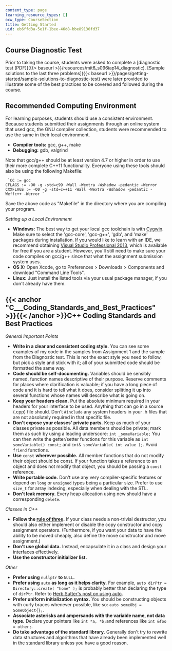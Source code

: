 ```yaml
---
content_type: page
learning_resource_types: []
ocw_type: CourseSection
title: Getting Started
uid: eb6ffd3a-5e1f-1bee-46d8-bbe89130fd37
---
```


Course Diagnostic Test
----------------------

Prior to taking the course, students were asked to complete a [diagnostic test (PDF)]({{< baseurl >}}/resources/mit6_s096iap14_diagnostic). [Sample solutions to the last three problems]({{< baseurl >}}/pages/getting-started/sample-solutions-to-diagnostic-test) were later provided to illustrate some of the best practices to be covered and followed during the course.

Recommended Computing Environment
---------------------------------

For learning purposes, students should use a consistent environment. Because students submitted their assignments through an online system that used gcc, the GNU compiler collection, students were recommended to use the same in their local environment.

*   **Compiler tools:** gcc, g++, make
*   **Debugging:** gdb, valgrind

Note that gcc/g++ should be at least version 4.7 or higher in order to use their more complete C++11 functionality. Everyone using these tools should also be using the following Makefile:

```
 `CC := gcc
CFLAGS := -O0 -g -std=c99 -Wall -Wextra -Wshadow -pedantic –Werror
CXXFLAGS := -O0 -g -std=c++11 -Wall -Wextra -Wshadow -pedantic -Weffc++ -Werror ` 
```

Save the above code as "Makefile" in the directory where you are compiling your program.

_Setting up a Local Environment_

*   **Windows:** The best way to get your local gcc toolchain is with [Cygwin](http://cygwin.org/). Make sure to select the 'gcc-core', 'gcc-g++', 'gdb', and 'make' packages during installation. If you would like to learn with an IDE, we recommend obtaining [Visual Studio Professional 2013](https://www.visualstudio.com/vs/professional/), which is available for free if you are a student. However, you'll still need to make sure your code compiles on gcc/g++ since that what the assignment submission system uses.
*   **OS X:** Open Xcode, go to Preferences > Downloads > Components and download "Command Line Tools".
*   **Linux:** Just install the listed tools via your usual package manager, if you don't already have them.

{{< anchor "C___Coding_Standards_and_Best_Practices" >}}{{< /anchor >}}C++ Coding Standards and Best Practices
--------------------------------------------------------------------------------------------------------------

_General Important Points_

*   **Write in a clear and consistent coding style.** You can see some examples of my code in the samples from Assignment 1 and the sample from the Diagnostic test. This is not the exact style you need to follow, but pick a style and stick with it; all of your submitted code should be formatted the same way.
*   **Code should be self-documenting.** Variables should be sensibly named, function names descriptive of their purpose. Reserve comments for places where clarification is valuable; if you have a long piece of code and it is hard to tell what it does, consider splitting it up into several functions whose names will describe what is going on.
*   **Keep your headers clean.** Put the absolute minimum required in your headers for your interface to be used. Anything that can go in a source (.cpp) file should. Don't `#include` any system headers in your .h files that are not absolutely required in that specific file.
*   **Don't expose your classes' private parts.** Keep as much of your classes private as possible. All data members should be private; mark them as such by using a leading underscore: `int _someVariable;` You can then write the getter/setter functions for this variable as `int someVariable() const;` and `int& someVariable( int value );`. Avoid `friend` functions.
*   **Use** `const` **wherever possible.** All member functions that do not modify their object should be const. If your function takes a reference to an object and does not modify that object, you should be passing a `const` reference.
*   **Write portable code.** Don't use any very compiler-specific features or depend on `long` or `unsigned` types being a particular size. Prefer to use `size_t` for array indexing, especially when dealing with the STL.
*   **Don't leak memory.** Every heap allocation using new should have a corresponding `delete`.

_Classes in C++_

*   **Follow the [rule of three](http://en.wikipedia.org/wiki/Rule_of_three_%28C%2B%2B_programming%29).** If your class needs a non-trivial destructor, you should also either implement or disable the copy constructor and copy assignment operators. (Furthermore, if you want your data to have the ability to be moved cheaply, also define the move constructor and move assignment.)
*   **Don't use global data.** Instead, encapsulate it in a class and design your interfaces effectively.
*   **Use the constructor initializer list.**

_Other_

*   **Prefer using** `nullptr` **to** `NULL`**.**
*   **Prefer using** `auto` **as long as it helps clarity.** For example, `auto dirPtr = Directory::create( "home" );` is probably better than declaring the type of `dirPtr`. Refer to [Herb Sutter's post on using auto](http://herbsutter.com/2013/08/12/gotw-94-solution-aaa-style-almost-always-auto/).
*   **Prefer uniform initialization syntax.** You should be constructing objects with curly braces whenever possible, like so: `auto someObj = SomeObject{};`.
*   **Associate asterisks and ampersands with the variable name, not data type.** Declare your pointers like `int *a, *b;`and references like `int &foo = other;`.
*   **Do take advantage of the standard library.** Generally don't try to rewrite data structures and algorithms that have already been implemented well in the standard library unless you have a good reason.